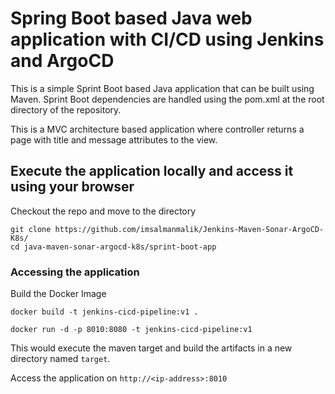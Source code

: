 # Spring Boot based Java web application with CI/CD using Jenkins and ArgoCD
 
This is a simple Sprint Boot based Java application that can be built using Maven. Sprint Boot dependencies are handled using the pom.xml 
at the root directory of the repository.

This is a MVC architecture based application where controller returns a page with title and message attributes to the view.

## Execute the application locally and access it using your browser

Checkout the repo and move to the directory

```
git clone https://github.com/imsalmanmalik/Jenkins-Maven-Sonar-ArgoCD-K8s/
cd java-maven-sonar-argocd-k8s/sprint-boot-app
```

### Accessing the application

Build the Docker Image

```
docker build -t jenkins-cicd-pipeline:v1 .
```

```
docker run -d -p 8010:8080 -t jenkins-cicd-pipeline:v1
```
This would execute the maven target and build the artifacts in a new directory named `target`.

Access the application on `http://<ip-address>:8010`


